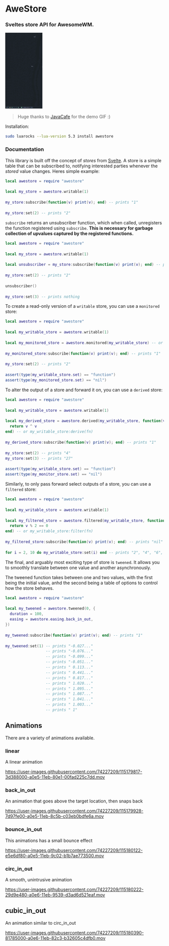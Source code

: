 # AweStore
### Sveltes store API for AwesomeWM.

<img src="./demo.gif" height="240"/> 

> Huge thanks to [JavaCafe](https://github.com/JavaCafe01) for the demo GIF :)

Installation:

```sh
sudo luarocks --lua-version 5.3 install awestore
```

### Documentation

This library is built off the concept of _stores_ from
[Svelte](https://svelte.dev). A store is a simple table that can be subscribed
to, notifying interested parties whenever the _stored_ value changes. Heres
simple example:

```lua
local awestore = require "awestore"

local my_store = awestore.writable(1)

my_store:subscribe(function(v) print(v); end) -- prints "1"

my_store:set(2) -- prints "2"
```

`subscribe` returns an unsubscriber function, which when called, unregisters
the function registered using `subscribe`. **This is necessary for garbage
collection of upvalues captured by the registered functions.**

```lua
local awestore = require "awestore"

local my_store = awestore.writable(1)

local unsubscriber = my_store:subscribe(function(v) print(v); end) -- prints "1"

my_store:set(2) -- prints "2"

unsubscriber()

my_store:set(3) -- prints nothing
```

To create a read-only version of a `writable` store, you can use a `monitored`
store:

```lua
local awestore = require "awestore"

local my_writable_store = awestore.writable(1)

local my_monitored_store = awestore.monitored(my_writable_store) -- or my_writable_store:monitor()

my_monitored_store:subscribe(function(v) print(v); end) -- prints "1"

my_store:set(2) -- prints "2"

assert(type(my_writable_store.set) == "function")
assert(type(my_monitored_store.set) == "nil")
```

To alter the output of a store and forward it on, you can use a `derived`
store:

```lua
local awestore = require "awestore"

local my_writable_store = awestore.writable(1)

local my_derived_store = awestore.derived(my_writable_store, function(v)
  return v ^ v
end) -- or my_writable_store:derive(fn)

my_derived_store:subscribe(function(v) print(v); end) -- prints "1"

my_store:set(2) -- prints "4"
my_store:set(3) -- prints "27"

assert(type(my_writable_store.set) == "function")
assert(type(my_monitor_store.set) == "nil")
```

Similarly, to only pass forward select outputs of a store, you can use a
`filtered` store:

```lua
local awestore = require "awestore"

local my_writable_store = awestore.writable(1)

local my_filtered_store = awestore.filtered(my_writable_store, function(v)
  return v % 2 == 0
end) -- or my_writable_store:filter(fn)

my_filtered_store:subscribe(function(v) print(v); end) -- prints "nil"

for i = 2, 10 do my_writable_store:set(i) end -- prints "2", "4", "6", "8", "10"
```

The final, and arguably most exciting type of store is `tweened`. It allows you
to smoothly translate between one value and another asynchronously.

The tweened function takes between one and two values, with the first being the
initial value, anhd the second being a table of options to control how the
store behaves.

```lua
local awestore = require "awestore"

local my_tweened = awestore.tweened(0, {
  duration = 100,
  easing = awestore.easing.back_in_out,
})

my_tweened:subscribe(function(v) print(v); end) -- prints "1"

my_tweened:set(1) -- prints "-0.027..."
                  -- prints "-0.076..."
                  -- prints "-0.099..."
                  -- prints "-0.051..."
                  -- prints " 0.113..."
                  -- prints " 0.441..."
                  -- prints " 0.817..."
                  -- prints " 1.020..."
                  -- prints " 1.095..."
                  -- prints " 1.087..."
                  -- prints " 1.041..."
                  -- prints " 1.003..."
                  -- prints " 1"
```

## Animations

There are a variety of animations available.

### linear

A linear animation

https://user-images.githubusercontent.com/74227209/115179817-3d388000-a0e5-11eb-80e1-00fad225c7dd.mov

### back_in_out

An animation that goes above the target location, then snaps back

https://user-images.githubusercontent.com/74227209/115179928-7d97fe00-a0e5-11eb-8c5b-c03eb0bdfe6a.mov

### bounce_in_out

This animations has a small bounce effect

https://user-images.githubusercontent.com/74227209/115180122-e5e6df80-a0e5-11eb-9c02-b1b7ae773500.mov

### circ_in_out

A smooth, unintrusive animation

https://user-images.githubusercontent.com/74227209/115180222-29d9e480-a0e6-11eb-9539-d3ad6d521eaf.mov

## cubic_in_out

An animation similar to circ_in_out

https://user-images.githubusercontent.com/74227209/115180390-81785000-a0e6-11eb-82c3-b32605c4dfb0.mov
